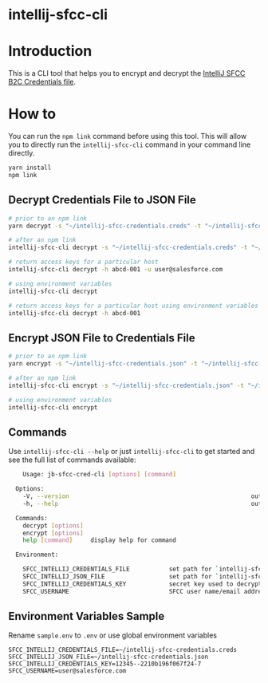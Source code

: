 # intellij-sfcc-cli

# Introduction

This is a CLI tool that helps you to encrypt and decrypt the [IntelliJ SFCC](https://plugins.jetbrains.com/plugin/13668-salesforce-b2c-commerce-sfcc-/) [B2C Credentials file](https://medium.com/@sergeybevzuk/intellij-sfcc-2022-3-is-available-now-453766b1ecf2#1e47).

# How to

You can run the `npm link` command before using this tool. This will allow you to directly run the `intellij-sfcc-cli` command in your command line directly.

```bash
yarn install
npm link
```
## Decrypt Credentials File to JSON File

```bash
# prior to an npm link
yarn decrypt -s "~/intellij-sfcc-credentials.creds" -t "~/intellij-sfcc-credentials.json" -k "12345--2210b196f067f24-7"

# after an npm link
intellij-sfcc-cli decrypt -s "~/intellij-sfcc-credentials.creds" -t "~/intellij-sfcc-credentials.json" -k "12345--2210b196f067f24-7"

# return access keys for a particular host
intellij-sfcc-cli decrypt -h abcd-001 -u user@salesforce.com

# using environment variables
intellij-sfcc-cli decrypt

# return access keys for a particular host using environment variables
intellij-sfcc-cli decrypt -h abcd-001
```

## Encrypt JSON File to Credentials File

```bash
# prior to an npm link
yarn encrypt -s "~/intellij-sfcc-credentials.json" -t "~/intellij-sfcc-credentials.creds" -k "12345--2210b196f067f24-7"

# after an npm link
intellij-sfcc-cli encrypt -s "~/intellij-sfcc-credentials.json" -t "~/intellij-sfcc-credentials.creds" -k "12345--2210b196f067f24-7"

# using environment variables
intellij-sfcc-cli encrypt
```

## Commands ##

Use `intellij-sfcc-cli --help` or just `intellij-sfcc-cli` to get started and see the full list of commands available:

```bash
    Usage: jb-sfcc-cred-cli [options] [command]

  Options:
    -V, --version                                                   output the version number
    -h, --help                                                      output usage information

  Commands:
    decrypt [options]
    encrypt [options]
    help [command]     display help for command

  Environment:

    SFCC_INTELLIJ_CREDENTIALS_FILE           set path for `intellij-sfcc-credentials.creds` file (encrypted file)
    SFCC_INTELLIJ_JSON_FILE                  set path for `intellij-sfcc-credentials.json` file (decrypted file)
    SFCC_INTELLIJ_CREDENTIALS_KEY            secret key used to decrypt/encrypt credentials file
    SFCC_USERNAME                            SFCC user name/email address
```

## Environment Variables Sample ##
Rename `sample.env` to `.env` or use global environment variables
```
SFCC_INTELLIJ_CREDENTIALS_FILE=~/intellij-sfcc-credentials.creds
SFCC_INTELLIJ_JSON_FILE=~/intellij-sfcc-credentials.json
SFCC_INTELLIJ_CREDENTIALS_KEY=12345--2210b196f067f24-7
SFCC_USERNAME=user@salesforce.com
```
